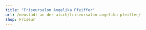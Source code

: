 ```yaml
---
title: "Friseursalon Angelika Pfeiffer"
url: /neustadt-an-der-aisch/friseursalon-angelika-pfeiffer/
shop: Friseur
---
```

